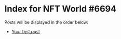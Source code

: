 # Index for NFT World #6694
Posts will be displayed in the order below:

- [Your first post](./001-first.md)

